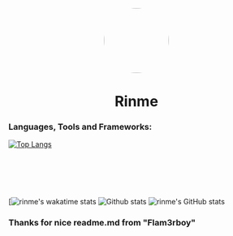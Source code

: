 <p align="center">
    <img style="border-radius: 100px" width="128" height="128" src="https://cdn.discordapp.com/avatars/427448982118334474/95d2499afd20a933c352fda2eae1c3e3.png?size=2048">
</p>
<h1 align="center">Rinme</h1>

### Languages, Tools and Frameworks:

[![Top Langs](https://github-readme-stats.vercel.app/api/top-langs/?username=rinme&langs_count=8)](https://github.com/anuraghazra/github-readme-stats&theme=omni)


<br />
<br />
<br />
<br />

[![rinme's wakatime stats](https://github-readme-stats.vercel.app/api/wakatime?username=rinme&theme=omni)
![Github stats](https://github-readme-stats.vercel.app/api?username=rinme&count_private=true&show_icons=true&include_all_commits=true&theme=omni)
![rinme's GitHub stats](https://github-readme-stats.vercel.app/api?username=rinme&count_private=true&show_icons=true&include_all_commits=true&theme=omni)

### Thanks for nice readme.md from "Flam3rboy"
